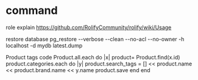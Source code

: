 # command
role explain
https://github.com/RolifyCommunity/rolify/wiki/Usage

restore database 
pg_restore --verbose --clean --no-acl --no-owner -h localhost -d mydb latest.dump

Product tags code
Product.all.each do |x|
product= Product.find(x.id)
	product.categories.each do |y|
product.search_tags = [] << product.name << product.brand.name << y.name
product.save
end
end
